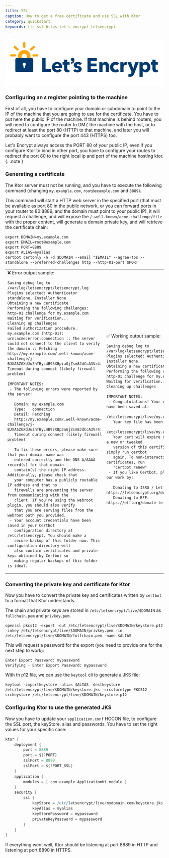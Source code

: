 ```yaml
---
title: SSL
caption: How to get a free certificate and use SSL with Ktor
category: quickstart
keywords: tls ssl https let's encrypt letsencrypt
---
```


![](/quickstart/guides/ssl/lets-encrypt.svg)

### Configuring an `A` register pointing to the machine

First of all, you have to configure your domain or subdomain to point to the IP of the machine that
you are going to use for the certificate. You have to put here the public IP of the machine.
If that machine is behind routers, you will need to configure the router to DMZ the machine with the host,
or to redirect at least the port 80 (HTTP) to that machine, and later you will probably want to configure the
port 443 (HTTPS) too.

Let's Encrypt always access the PORT 80 of your public IP, even if you configure Ktor to bind in other port,
you have to configure your routes to redirect the port 80 to the right local ip and port of the machine
hosting ktor.
{: .note }

### Generating a certificate

The Ktor server must not be running, and you have to execute the following command
(changing `my.example.com`, `root@example.com` and `8889`).

This command will start a HTTP web server in the specified port (that must be available as port 80 in the
public network, or you can forward ports in your router to 80:8889, and the domain must point to your public IP),
it will request a challenge, and will expose the `/.well-known/acme-challenge/file` with the proper content,
will generate a domain private key, and will retrieve the certificate chain:  

```
export DOMAIN=my.example.com
export EMAIL=root@example.com
export PORT=8889
export ALIAS=myalias
certbot certonly -n -d $DOMAIN --email "$EMAIL" --agree-tos --standalone --preferred-challenges http --http-01-port $PORT
```

<table>
<tr>
<td markdown="1" style="width:50%;">
❌ Error output sample:

```aidl
Saving debug log to /var/log/letsencrypt/letsencrypt.log
Plugins selected: Authenticator standalone, Installer None
Obtaining a new certificate
Performing the following challenges:
http-01 challenge for my.example.com
Waiting for verification...
Cleaning up challenges
Failed authorization procedure. my.example.com (http-01): urn:acme:error:connection :: The server could not connect to the client to verify the domain :: Fetching http://my.example.com/.well-known/acme-challenge/j-BJXA5ZGXdJuZhTByL4B95XBpiaGjZsm8JdCcA3Vr4: Timeout during connect (likely firewall problem)

IMPORTANT NOTES:
 - The following errors were reported by the server:

   Domain: my.example.com
   Type:   connection
   Detail: Fetching
   http://my.example.com/.well-known/acme-challenge/j-BJXA5ZGXdJuZhTByL4B9zXBp3aGjZsm8JdCcA3Vr4:
   Timeout during connect (likely firewall problem)

   To fix these errors, please make sure that your domain name was
   entered correctly and the DNS A/AAAA record(s) for that domain
   contain(s) the right IP address. Additionally, please check that
   your computer has a publicly routable IP address and that no
   firewalls are preventing the server from communicating with the
   client. If you're using the webroot plugin, you should also verify
   that you are serving files from the webroot path you provided.
 - Your account credentials have been saved in your Certbot
   configuration directory at /etc/letsencrypt. You should make a
   secure backup of this folder now. This configuration directory will
   also contain certificates and private keys obtained by Certbot so
   making regular backups of this folder is ideal.
```
</td>
<td markdown="1" style="width:50%;">
✅ Working output sample:

```aidl
Saving debug log to /var/log/letsencrypt/letsencrypt.log
Plugins selected: Authenticator standalone, Installer None
Obtaining a new certificate
Performing the following challenges:
http-01 challenge for my.example.com
Waiting for verification...
Cleaning up challenges

IMPORTANT NOTES:
 - Congratulations! Your certificate and chain have been saved at:
   /etc/letsencrypt/live/my.example.com/fullchain.pem
   Your key file has been saved at:
   /etc/letsencrypt/live/my.example.com/privkey.pem
   Your cert will expire on 2018-09-27. To obtain a new or tweaked
   version of this certificate in the future, simply run certbot
   again. To non-interactively renew *all* of your certificates, run
   "certbot renew"
 - If you like Certbot, please consider supporting our work by:

   Donating to ISRG / Let's Encrypt:   https://letsencrypt.org/donate
   Donating to EFF:                    https://eff.org/donate-le
```
</td>
</tr>
</table>

### Converting the private key and certificate for Ktor

Now you have to convert the private key and certificates written by `certbot` to a format that Ktor understands.

The chain and private keys are stored in `/etc/letsencrypt/live/$DOMAIN` as `fullchain.pem` and `privkey.pem`.

```
openssl pkcs12 -export -out /etc/letsencrypt/live/$DOMAIN/keystore.p12 -inkey /etc/letsencrypt/live/$DOMAIN/privkey.pem -in /etc/letsencrypt/live/$DOMAIN/fullchain.pem -name $ALIAS
```

This will request a password for the export (you need to provide one for the next step to work):

```
Enter Export Password: mypassword
Verifying - Enter Export Password: mypassword
```

With th p12 file, we can use the `keytool` cli to generate a JKS file: 

```
keytool -importkeystore -alias $ALIAS -destkeystore /etc/letsencrypt/live/$DOMAIN/keystore.jks -srcstoretype PKCS12 -srckeystore /etc/letsencrypt/live/$DOMAIN/keystore.p12
```

### Configuring Ktor to use the generated JKS

Now you have to update your `application.conf` HOCON file, to configure the SSL port, the keyStore, alias and passwords.
You have to set the right values for your specific case: 

```groovy
ktor {
    deployment {
        port = 8889
        port = ${?PORT}
        sslPort = 8890
        sslPort = ${?PORT_SSL}
    }
    application {
        modules = [ com.example.ApplicationKt.module ]
    }
    security {
        ssl {
            keyStore = /etc/letsencrypt/live/mydomain.com/keystore.jks
            keyAlias = myalias
            keyStorePassword = mypassword
            privateKeyPassword = mypassword
        }
    }
}
```

If everything went well, Ktor should be listening at port 8889 in HTTP and listening at port 8890 in HTTPS. 